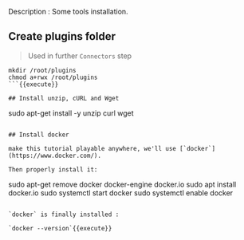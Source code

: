 
Description : Some tools installation.

## Create plugins folder

> Used in further `Connectors` step

```
mkdir /root/plugins
chmod a+rwx /root/plugins
```{{execute}}

## Install unzip, cURL and Wget

```
sudo apt-get install -y unzip curl wget
```{{execute}}

## Install docker

make this tutorial playable anywhere, we'll use [`docker`](https://www.docker.com/).

Then properly install it:

```
sudo apt-get remove docker docker-engine docker.io
sudo apt install docker.io
sudo systemctl start docker
sudo systemctl enable docker
```{{execute}}

`docker` is finally installed :

`docker --version`{{execute}}
